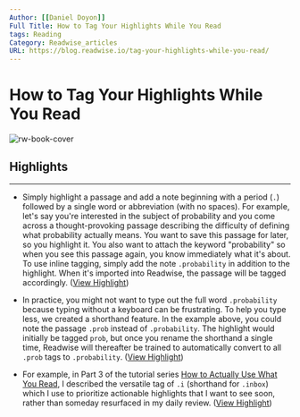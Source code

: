 ```yaml
---
Author: [[Daniel Doyon]]
Full Title: How to Tag Your Highlights While You Read
tags: Reading
Category: Readwise_articles
URL: https://blog.readwise.io/tag-your-highlights-while-you-read/
---
```

# How to Tag Your Highlights While You Read

![rw-book-cover](https://s3.amazonaws.com/readwiseio/2018/06/inline-tagging-cover-image-1.gif)

## Highlights
---
- Simply highlight a passage and add a note beginning with a period (`.`) followed by a single word or abbreviation (with no spaces).
  For example, let's say you're interested in the subject of probability and you come across a thought-provoking passage describing the difficulty of defining what probability actually means. You want to save this passage for later, so you highlight it. You also want to attach the keyword "probability" so when you see this passage again, you know immediately what it's about. To use inline tagging, simply add the note `.probability` in addition to the highlight. When it's imported into Readwise, the passage will be tagged accordingly. ([View Highlight](https://read.readwise.io/read/01h3yv6rjdhqbgvv2g8sk0ww8f))

- In practice, you might not want to type out the full word `.probability` because typing without a keyboard can be frustrating. To help you type less, we created a shorthand feature. In the example above, you could note the passage `.prob` instead of `.probability`. The highlight would initially be tagged `prob`, but once you rename the shorthand a single time, Readwise will thereafter be trained to automatically convert to all `.prob` tags to `.probability`. ([View Highlight](https://read.readwise.io/read/01h3yv69345xbx9d0eqnm6a5wa))

- For example, in Part 3 of the tutorial series [How to Actually Use What You Read](https://blog.readwise.io/reading-workflow-part-3/), I described the versatile tag of `.i` (shorthand for `.inbox`) which I use to prioritize actionable highlights that I want to see soon, rather than someday resurfaced in my daily review. ([View Highlight](https://read.readwise.io/read/01h3yv60qc7sgx4yz4a648a72m))

